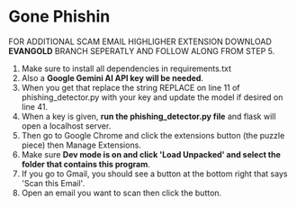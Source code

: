 # **Gone Phishin**
FOR ADDITIONAL SCAM EMAIL HIGHLIGHER EXTENSION DOWNLOAD **EVANGOLD** BRANCH SEPERATLY AND FOLLOW ALONG FROM STEP 5.
1. Make sure to install all dependencies in requirements.txt  
2. Also a **Google Gemini AI API key will be needed**.  
3. When you get that replace the string REPLACE on line 11 of phishing_detector.py with your key and update the model if desired on line 41.  
4. When a key is given, **run the phishing_detector.py file** and flask will open a localhost server.  
5. Then go to Google Chrome and click the extensions button (the puzzle piece) then Manage Extensions.  
6. Make sure **Dev mode is on and click 'Load Unpacked' and select the folder that contains this program**.  
7. If you go to Gmail, you should see a button at the bottom right that says 'Scan this Email'.  
8. Open an email you want to scan then click the button.
